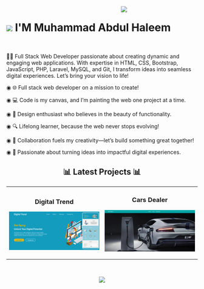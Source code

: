 

<!--Night Owl image-->
<div>
  <img align="right" width="40%" src="https://owlbertsio-resized.s3.amazonaws.com/Popper.psd.full.png">
</div>

<!--Header Name-->
# <img src="https://emojis.slackmojis.com/emojis/images/1531849430/4246/blob-sunglasses.gif?1531849430" width="30"/> I'M Muhammad Abdul Haleem
<br /> 

<!--Start Intro-->               
<p align="left">👨‍💻 Full Stack Web Developer passionate about creating dynamic and engaging web applications. With expertise in HTML, CSS, Bootstrap, JavaScript, PHP, Laravel, MySQL, and Git, I transform ideas into seamless digital experiences. Let’s bring your vision to life!</p>



◉ 🌐 Full stack web developer on a mission to create!

◉ 💻 Code is my canvas, and I’m painting the web one project at a time.



◉ 🎨 Design enthusiast who believes in the beauty of functionality.

◉ 🔍 Lifelong learner, because the web never stops evolving!

◉ 🤝 Collaboration fuels my creativity—let’s build something great together!

◉ 🌟 Passionate about turning ideas into impactful digital experiences.
<!--End Intro-->

<!--Github stats Table--> 
<h2 align="center">📊 Latest Projects 📊</h2>

<table width="100%">
  <tr>
    <td width="50%">
      <h3 align="center"><strong>Digital Trend</strong></h3>
      <p align="center">
        <a href="https://muhammadabdulhaleem.github.io/Digital-Trend">
          <img src="digital Trend Website.png" alt="Digital Trend Website"/>
        </a>
      </p>
    </td>
    <td width="50%">
      <h3 align="center"><strong>Cars Dealer</strong></h3>
      <p align="center">
        <a href="https://muhammadabdulhaleem.github.io/Cars-Dealer">
          <img src="cars_dealer_1.png" alt="Cars Dealer"/>
        </a>
      </p>
    </td>
  </tr>
</table>
<br />


<!--Contact Section--> 
<!--
<h2 align="center">🤝 Cᴏɴɴᴇᴄᴛ Wɪᴛʜ Mᴇ 🤝 </h2>
<div align="center">
  
<a href="mailto:abdulhaleemofficial48@gmail.com" target="_blank">
<img src="./gmail.png" width=50 height=50 alt="abdulhaleemofficial48@gmail.com" style="margin-bottom: 5px;" />
</a>

<a href="https://x.com/abdulhaleemofficial48" target="_blank">
<img src="./twitter.png" width=50 height=50 alt="abdulhaleemofficial48" style="margin-bottom: 5px;" />
</a>

<a href="https://www.instagram.com/abdulhaleemofficial48" target="_blank">
<img src="./instagram.png" width=50 height=50 alt="abdulhaleemofficial48" style="margin-bottom: 5px;" />
</a>

<a href="https://www.githubcom/abdulhaleemofficial48" target="_blank">
<img src="./github.png" width=50 height=50 alt="abdulhaleemofficial48" style="margin-bottom: 5px;" />
</a>

<a href="https://www.linkedin.com/in/abdulhaleemofficial48/" target="_blank">
<img src="./linkedin.png" width=50 height=50 alt="abdulhaleemofficial48" style="margin-bottom: 5px;" />
</a>

<a href="https://dev.to/abdulhaleemofficial48" target="_blank">
<img src="./dev_to.png" width=50 height=50 alt="abdulhaleemofficial48" style="margin-bottom: 5px;" />
</a>
</div>
<br/>
-->
<!--Buy me a coffee-->
<!--
<div align="center">
<a href="https://www.buymeacoffee.com/abdulhaleemofficial48" target="_blank"><img src="https://cdn.buymeacoffee.com/buttons/v2/default-yellow.png" alt="Buy Me A Coffee" style="height: 40px !important;width: 200px !important;" ></a>
</div>-->


<!--Footer--> 
<p align="center">
  <img src="https://capsule-render.vercel.app/api?type=waving&color=gradient&height=65&section=footer"/>
</p>

